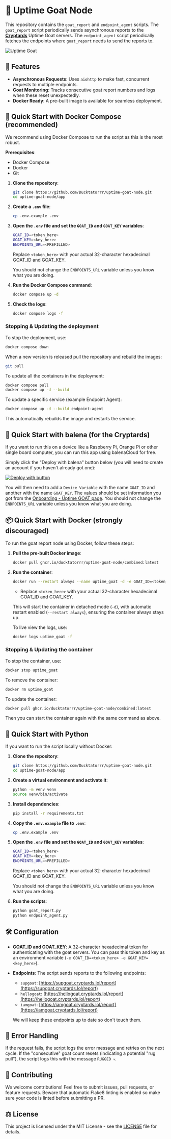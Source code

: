 # 🐐 Uptime Goat Node

This repository contains the `goat_report` and `endpoint_agent` scripts. The `goat_report` script periodically sends asynchronous reports to the [**Cryptards**](https://cryptards.lol/) Uptime Goat servers. The `endpoint_agent` script periodically fetches the endpoints where `goat_report` needs to send the reports to.

![Uptime Goat](assets/goattime.jpg)

## 🚀 Features

- **Asynchronous Requests**: Uses `aiohttp` to make fast, concurrent requests to multiple endpoints.
- **Goat Monitoring**: Tracks consecutive goat report numbers and logs when these reset unexpectedly.
- **Docker Ready**: A pre-built image is available for seamless deployment.

## 🐙 Quick Start with Docker Compose (recommended)

We recommend using Docker Compose to run the script as this is the most robust.

**Prerequisites**:

- Docker Compose
- Docker
- Git

1. **Clone the repository**:

   ```bash
   git clone https://github.com/Ducktatorrr/uptime-goat-node.git
   cd uptime-goat-node/app
   ```

2. **Create a `.env` file**:

   ```bash
   cp .env.example .env
   ```

3. **Open the `.env` file and set the `GOAT_ID` and `GOAT_KEY` variables**:

   ```bash
   GOAT_ID=<token_here>
   GOAT_KEY=<key_here>
   ENDPOINTS_URL=<PREFILLED>
   ```

   Replace `<token_here>` with your actual 32-character hexadecimal GOAT_ID and GOAT_KEY.

   You should not change the `ENDPOINTS_URL` variable unless you know what you are doing.

4. **Run the Docker Compose command**:

   ```bash
   docker compose up -d
   ```

5. **Check the logs**:
   ```bash
   docker compose logs -f
   ```

### Stopping & Updating the deployment

To stop the deployment, use:

```bash
docker compose down
```

When a new version is released pull the repository and rebuild the images:

```bash
git pull
```

To update all the containers in the deployment:

```bash
docker compose pull
docker compose up -d --build
```

To update a specific service (example Endpoint Agent):

```bash
docker compose up -d --build endpoint-agent
```

This automatically rebuilds the image and restarts the service.

## 🐋 Quick Start with balena (for the Cryptards)

If you want to run this on a device like a Raspberry Pi, Orange Pi or other single board computer, you can run this app using balenaCloud for free.

Simply click the "Deploy with balena" button below (you will need to create an account if you haven't already got one):

[![Deploy with button](https://www.balena.io/deploy.svg)](https://dashboard.balena-cloud.com/deploy?repoUrl=https://github.com/Ducktatorrr/uptime-goat-node&defaultDeviceType=raspberrypi4-64)

You will then need to add a `Device Variable` with the name `GOAT_ID` and another with the name `GOAT_KEY`. The values should be set information you got from the [Onboarding - Uptime GOAT page](https://cryptards.lol/onboard). You should not change the `ENDPOINTS_URL` variable unless you know what you are doing.

## 📦 Quick Start with Docker (strongly discouraged)

To run the goat report node using Docker, follow these steps:

1. **Pull the pre-built Docker image**:

   ```bash
   docker pull ghcr.io/ducktatorrr/uptime-goat-node/combined:latest
   ```

2. **Run the container**:

   ```bash
   docker run --restart always --name uptime_goat -d -e GOAT_ID=<token_here> -e GOAT_KEY=<key_here> -e ENDPOINTS_URL=https://raw.githubusercontent.com/1rabbit/goat_servers/refs/heads/main/uptime_endpoints ghcr.io/ducktatorrr/uptime-goat-node/combined:latest
   ```

   - Replace `<token_here>` with your actual 32-character hexadecimal GOAT_ID and GOAT_KEY.

   This will start the container in detached mode (`-d`), with automatic restart enabled (`--restart always`), ensuring the container always stays up.

   To live view the logs, use:

   ```bash
   docker logs uptime_goat -f
   ```

### Stopping & Updating the container

To stop the container, use:

```bash
docker stop uptime_goat
```

To remove the container:

```bash
docker rm uptime_goat
```

To update the container:

```bash
docker pull ghcr.io/ducktatorrr/uptime-goat-node/combined:latest
```

Then you can start the container again with the same command as above.

## 🐍 Quick Start with Python

If you want to run the script locally without Docker:

1. **Clone the repository**:

   ```bash
   git clone https://github.com/Ducktatorrr/uptime-goat-node.git
   cd uptime-goat-node/app
   ```

2. **Create a virtual environment and activate it**:

   ```bash
   python -m venv venv
   source venv/bin/activate
   ```

3. **Install dependencies**:

   ```bash
   pip install -r requirements.txt
   ```

4. **Copy the `.env.example` file to `.env`**:

   ```bash
   cp .env.example .env
   ```

5. **Open the `.env` file and set the `GOAT_ID` and `GOAT_KEY` variables**:

   ```bash
   GOAT_ID=<token_here>
   GOAT_KEY=<key_here>
   ENDPOINTS_URL=<PREFILLED>
   ```

   Replace `<token_here>` with your actual 32-character hexadecimal GOAT_ID and GOAT_KEY.

   You should not change the `ENDPOINTS_URL` variable unless you know what you are doing.

6. **Run the scripts**:
   ```bash
   python goat_report.py
   python endpoint_agent.py
   ```

## 🛠 Configuration

- **GOAT_ID and GOAT_KEY**: A 32-character hexadecimal token for authenticating with the goat servers. You can pass this token and key as an environment variable (`-e GOAT_ID=<token_here> -e GOAT_KEY=<key_here>`).

- **Endpoints**: The script sends reports to the following endpoints:

  - `supgoat`: [https://supgoat.cryptards.lol/report](https://supgoat.cryptards.lol/report)
  - `hellogoat`: [https://hellogoat.cryptards.lol/report](https://hellogoat.cryptards.lol/report)
  - `iamgoat`: [https://iamgoat.cryptards.lol/report](https://iamgoat.cryptards.lol/report)

  We will keep these endpoints up to date so don't touch them.

## 🐛 Error Handling

If the request fails, the script logs the error message and retries on the next cycle. If the "consecutive" goat count resets (indicating a potential "rug pull"), the script logs this with the message `RUGGED 💀`.

## 🎉 Contributing

We welcome contributions! Feel free to submit issues, pull requests, or feature requests.
Beware that automatic Flake8 linting is enabled so make sure your code is linted before submitting a PR.

## ⚖️ License

This project is licensed under the MIT License - see the [LICENSE](LICENSE) file for details.

